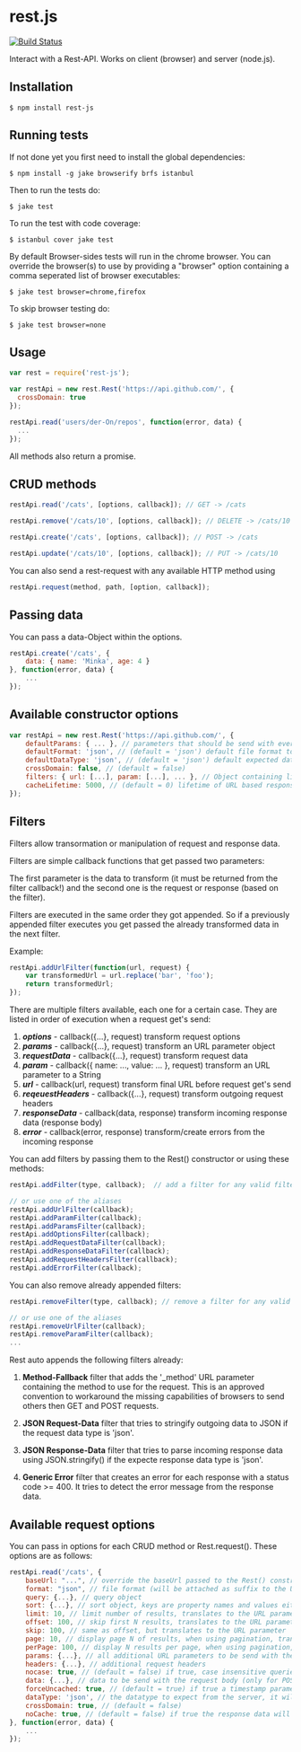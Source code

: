rest.js
=======

[![Build Status](https://travis-ci.org/der-On/rest-js.svg?branch=master)](https://travis-ci.org/der-On/rest-js)

Interact with a Rest-API. Works on client (browser) and server (node.js).

## Installation

    $ npm install rest-js

## Running tests

If not done yet you first need to install the global dependencies:

    $ npm install -g jake browserify brfs istanbul

Then to run the tests do:

    $ jake test

To run the test with code coverage:

    $ istanbul cover jake test

By default Browser-sides tests will run in the chrome browser.
You can override the browser(s) to use by providing a "browser" option containing a comma seperated list of browser executables:

    $ jake test browser=chrome,firefox

To skip browser testing do:

    $ jake test browser=none

## Usage

```javascript
var rest = require('rest-js');

var restApi = new rest.Rest('https://api.github.com/', {
  crossDomain: true
});

restApi.read('users/der-On/repos', function(error, data) {
  ...
});
```

All methods also return a promise.

## CRUD methods

```javascript
restApi.read('/cats', [options, callback]); // GET -> /cats

restApi.remove('/cats/10', [options, callback]); // DELETE -> /cats/10

restApi.create('/cats', [options, callback]); // POST -> /cats

restApi.update('/cats/10', [options, callback]); // PUT -> /cats/10
```

You can also send a rest-request with any available HTTP method using

```javascript
restApi.request(method, path, [option, callback]);
```

## Passing data

You can pass a data-Object within the options.

```javascript
restApi.create('/cats', {
    data: { name: 'Minka', age: 4 }
}, function(error, data) {
    ...
});
```

## Available constructor options

```javascript
var restApi = new rest.Rest('https://api.github.com/', {
    defaultParams: { ... }, // parameters that should be send with every request
    defaultFormat: 'json', // (default = 'json') default file format to use, will be appended as a suffix to the requested path (e.g. /cats -> /cats.json)
    defaultDataType: 'json', // (default = 'json') default expected data type
    crossDomain: false, // (default = false)
    filters: { url: [...], param: [...], ... }, // Object containing lists of initial filters. Each filter is a callback function. See "Filters" below.
    cacheLifetime: 5000, // (default = 0) lifetime of URL based response cache in ms (only GET requests are cached). If set to 0 no caching will happen.
});
```

## Filters

Filters allow transormation or manipulation of request and response data.

Filters are simple callback functions that get passed two parameters:

The first parameter is the data to transform (it must be returned from the filter callback!)
and the second one is the request or response (based on the filter).

Filters are executed in the same order they got appended.
So if a previously appended filter executes you get passed the already transformed data in the next filter.

Example:

```javascript
restApi.addUrlFilter(function(url, request) {
	var transformedUrl = url.replace('bar', 'foo');
	return transformedUrl;
});
```

There are multiple filters available, each one for a certain case.
They are listed in order of execution when a request get's send:

1. **_options_** - callback({...}, request) transform request options
2. **_params_** - callback({...}, request) transform an URL parameter object
3. **_requestData_** - callback({...}, request) transform request data
4. **_param_** - callback({ name: ..., value: ... }, request) transform an URL parameter to a String
5. **_url_** - callback(url, request) transform final URL before request get's send
6. **_reqeuestHeaders_** - callback({...}, request) transform outgoing request headers
7. **_responseData_** - callback(data, response) transform incoming response data (response body)
8. **_error_** - callback(error, response) transform/create errors from the incoming response

You can add filters by passing them to the Rest() constructor or using these methods:

```javascript
restApi.addFilter(type, callback);  // add a filter for any valid filter type

// or use one of the aliases
restApi.addUrlFilter(callback);
restApi.addParamFilter(callback);
restApi.addParamsFilter(callback);
restApi.addOptionsFilter(callback);
restApi.addRequestDataFilter(callback);
restApi.addResponseDataFilter(callback);
restApi.addRequestHeadersFilter(callback);
restApi.addErrorFilter(callback);
```

You can also remove already appended filters:

```javascript
restApi.removeFilter(type, callback); // remove a filter for any valid filter type

// or use one of the aliases
restApi.removeUrlFilter(callback);
restApi.removeParamFilter(callback);
...
```

Rest auto appends the following filters already:

1. **Method-Fallback** filter that adds the '_method' URL parameter containing the method to use for the request. This is an approved convention to workaround the missing capabilities of browsers to send others then GET and POST requests.

2. **JSON Request-Data** filter that tries to stringify outgoing data to JSON if the request data type is 'json'.

3. **JSON Response-Data** filter that tries to parse incoming response data using JSON.stringify() if the expecte response data type is 'json'.

4. **Generic Error** filter that creates an error for each response with a status code >= 400. It tries to detect the error message from the response data.

## Available request options

You can pass in options for each CRUD method or Rest.request(). These options are as follows:

```javascript
restApi.read('/cats', {
	baseUrl: "...", // override the baseUrl passed to the Rest() constructor
	format: "json", // file format (will be attached as suffix to the URL, e.g. /cats -> /cats.json)
	query: {...}, // query object
	sort: {...}, // sort object, keys are property names and values either 'asc' or 'desc'
	limit: 10, // limit number of results, translates to the URL parameter 'limit'
	offset: 100, // skip first N results, translates to the URL parameter 'offset'
	skip: 100, // same as offset, but translates to the URL parameter 'skip'
	page: 10, // display page N of results, when using pagination, translates to the URL parameter 'page'
	perPage: 100, // display N results per page, when using pagination, translates to the URL parameter 'perPage'
	params: {...}, // all additional URL parameters to be send with the request
	headers: {...}, // additional request headers
	nocase: true, // (default = false) if true, case insensitive queries are created, translates to the URL parameter 'nocase'
	data: {...}, // data to be send with the request body (only for POST, PUT, UPDATE requests)
	forceUncached: true, // (default = true) if true a timestamp parameter will be attached to the URL to prevent agressive browser caching
	dataType: 'json', // the datatype to expect from the server, it will try to convert to this datatype. Possible values are: 'xml', 'html', 'json', 'jsonp', 'script', 'text', 'binary'
	crossDomain: true, // (default = false)
    noCache: true, // (default = false) if true the response data will not be cached, even if the request cache is enabled
}, function(error, data) {
	...
});
```
